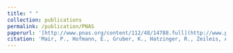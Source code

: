 ```yaml
---
title: " "
collection: publications
permalink: /publication/PNAS
paperurl: '[http://www.pnas.org/content/112/48/14788.full](http://www.pnas.org/content/112/48/14788.full)'
citation: 'Mair, P., Hofmann, E., Gruber, K., Hatzinger, R., Zeileis, A. & Hornik, K. (2015). Motivation, values, and work design as drivers of participation in the R open source project for statistical computing. <em>Proceedings of the National Academy of Sciences</em>, 112 (48), 14788–14792.'
---
```

